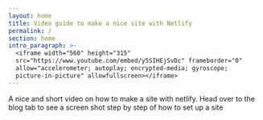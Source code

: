 ```yaml
---
layout: home
title: Video guide to make a nice site with Netlify
permalink: /
section: home
intro_paragraph: >-
  <iframe width="560" height="315"
  src="https://www.youtube.com/embed/y5SIHEjSvDc" frameborder="0"
  allow="accelerometer; autoplay; encrypted-media; gyroscope;
  picture-in-picture" allowfullscreen></iframe>
---
```

A nice and short video on how to make a site with netlify. Head over to the blog tab to see a screen shot step by step of how to set up a site
